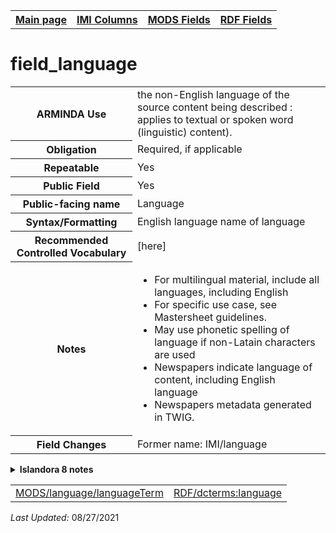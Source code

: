<html>

<body>
<table style="width:100%">
  <tr>
    <th><a href="index.md">Main page</a></th>
	<th><a href="IMI.md">IMI Columns</a></th>
    <th><a href="MODS.md">MODS Fields</a></th>
    <th><a href="RDF.md">RDF Fields</a></th>
  </tr>
</table>

<h1>field_language</h1>
<table>
<tr>
	<th>ARMINDA Use</th>
	<td>the non-English language of the source content being described : applies to textual or spoken word (linguistic) content). </td>
</tr>
<tr>
	<th>Obligation</th>
	<td>Required, if applicable</td>
</tr>
<tr>
	<th>Repeatable</th>
	<td>Yes</td>
</tr>
<tr>
	<th>Public Field</th>
	<td>Yes</td>
</tr>
<tr>
	<th>Public-facing name</th>
	<td>Language</td>
</tr>
<tr>
	<th>Syntax/Formatting</th>
	<td>English language name of language</td>
</tr>
<tr>
	<th>Recommended Controlled Vocabulary</th>
	<td>[here]</td>
</tr>
<tr>
	<th>Notes</th>
	<td>
		<ul>
			<li>For multilingual material, include all languages, including English</li>
			<li>For specific use case, see Mastersheet guidelines.</li>
			<li>May use phonetic spelling of language if non-Latain characters are used</li>
			<li>Newspapers indicate language of content, including English language</li>
			<li>Newspapers metadata generated in TWIG.</li>
		</ul>
	</td>
</tr>
<tr>
	<th>Field Changes</th>
	<td>Former name: IMI/language</td>
</tr>
</table>
<details>
		<summary><b>Islandora 8 notes</b></summary>
			<table>
				<tr>
					<th><i>Note</i>
					<th><i>Type of field</i>
					<th><i>Max Length/Repeatability</i>
					<th><i>Type of Item Reference/Vocabulary</i>
				</tr>
				<tr>
					<td>Default Field</td>
					<td>Entity Reference</td>
					<td>Unlimited</td>
					<td>Taxonomy Term / Language</td>
				</tr>
			</table>
</details>
<table>
   <tr>
    <td><a href="mods.language.languageTerm.md">MODS/language/languageTerm</a></td>
    <td><a href="rdf.dcterms.language.md">RDF/dcterms:language</a></td>
  </tr>
</table>
<p><i>Last Updated: </i>08/27/2021</p>
</body>
</html>